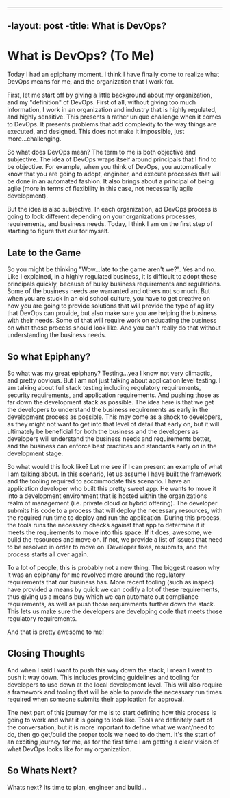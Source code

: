 ----
-layout: post
-title: What is DevOps?
----
# What is DevOps? (To Me)

Today I had an epiphany moment.  I think I have finally come to realize what DevOps means for me, and the organization that I work for.

First, let me start off by giving a little background about my organization, and my "definition" of DevOps.  First of all, without giving too much information, I work in an organization and industry that is highly regulated, and highly sensitive.  This presents a rather unique challenge when it comes to DevOps.  It presents problems that add complexity to the way things are executed, and designed.  This does not make it impossible, just more...challenging.

So what does DevOps mean?  The term to me is both objective and subjective.  The idea of DevOps wraps itself around principals that I find to be objective.  For example, when you think of DevOps, you automatically know that you are going to adopt, engineer, and execute processes that will be done in an automated fashion.  It also brings about a principal of being agile (more in terms of flexibility in this case, not necessarily agile development).

But the idea is also subjective.  In each organization, ad DevOps process is going to look different depending on your organizations processes, requirements, and business needs.  Today, I think I am on the first step of starting to figure that our for myself.

## Late to the Game

So you might be thinking "Wow...late to the game aren't we?".  Yes and no.  Like I explained, in a highly regulated business, it is difficult to adopt these principals quickly, because of bulky business requirements and regulations.  Some of the business needs are warranted and others not so much.  But when you are stuck in an old school culture, you have to get creative on how you are going to provide solutions that will provide the type of agility that DevOps can provide, but also make sure you are helping the business with their needs.  Some of that will require work on educating the business on what those process should look like.  And you can't really do that without understanding the business needs.

## So what Epiphany?

So what was my great epiphany?  Testing...yea I know not very climactic, and pretty obvious.  But I am not just talking about application level testing.  I am talking about full stack testing including regulatory requirements, security requirements, and application requirements.  And pushing those as far down the development stack as possible.  The idea here is that we get the developers to understand the business requirements as early in the development process as possible.  This may come as a shock to developers, as they might not want to get into that level of detail that early on, but it will ultimately be beneficial for both the business and the developers as developers will understand the business needs and requirements better, and the business can enforce best practices and standards early on in the development stage.

So what would this look like?  Let me see if I can present an example of what I am talking about.  In this scenario, let us assume I have built the framework and the tooling required to accommodate this scenario.  I have an application developer who built this pretty sweet app.  He wants to move it into a development environment that is hosted within the organizations realm of management (i.e. private cloud or hybrid offering).  The developer submits his code to a process that will deploy the necessary resources, with the required run time to deploy and run the application.  During this process, the tools runs the necessary checks against that app to determine if it meets the requirements to move into this space.  If it does, awesome, we build the resources and move on.  If not, we provide a list of issues that need to be resolved in order to move on.  Developer fixes, resubmits, and the process starts all over again.

To a lot of people, this is probably not a new thing.  The biggest reason why it was an epiphany for me revolved more around the regulatory requirements that our business has.  More recent tooling (such as inspec) have provided a means by quick we can codify a lot of these requirements, thus giving us a means buy which we can automate out compliance requirements, as well as push those requirements further down the stack.  This lets us make sure the developers are developing code that meets those regulatory requirements.

And that is pretty awesome to me!

## Closing Thoughts

And when I said I want to push this way down the stack, I mean I want to push it way down.  This includes providing guidelines and tooling for developers to use down at the local development level.  This will also require a framework and tooling that will be able to provide the necessary run times required when someone submits their application for approval.

The next part of this journey for me is to start defining how this process is going to work and what it is going to look like.  Tools are definitely part of the conversation, but it is more important to define what we want/need to do, then go get/build the proper tools we need to do them.  It's the start of an exciting journey for me, as for the first time I am getting a clear vision of what DevOps looks like for my organization.

## So Whats Next?

Whats next?  Its time to plan, engineer and build...
